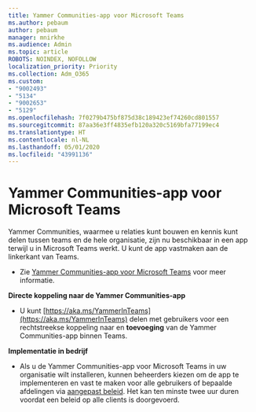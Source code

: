 ```yaml
---
title: Yammer Communities-app voor Microsoft Teams
ms.author: pebaum
author: pebaum
manager: mnirkhe
ms.audience: Admin
ms.topic: article
ROBOTS: NOINDEX, NOFOLLOW
localization_priority: Priority
ms.collection: Adm_O365
ms.custom:
- "9002493"
- "5134"
- "9002653"
- "5129"
ms.openlocfilehash: 7f0279b475bf875d38c189423ef74260cd801557
ms.sourcegitcommit: 87aa36e3ff4835efb120a320c5169bfa77199ec4
ms.translationtype: HT
ms.contentlocale: nl-NL
ms.lasthandoff: 05/01/2020
ms.locfileid: "43991136"
---
```

# <a name="yammer-communities-app-for-microsoft-teams"></a>Yammer Communities-app voor Microsoft Teams

Yammer Communities, waarmee u relaties kunt bouwen en kennis kunt delen tussen teams en de hele organisatie, zijn nu beschikbaar in een app terwijl u in Microsoft Teams werkt. U kunt de app vastmaken aan de linkerkant van Teams. 

- Zie [Yammer Communities-app voor Microsoft Teams](https://go.microsoft.com/fwlink/?linkid=2127757&clcid=0x409) voor meer informatie.

**Directe koppeling naar de Yammer Communities-app**

- U kunt [https://aka.ms/YammerInTeams](https://aka.ms/YammerInTeams) delen met gebruikers voor een rechtstreekse koppeling naar en **toevoeging** van de Yammer Communities-app binnen Teams.

**Implementatie in bedrijf**

- Als u de Yammer Communities-app voor Microsoft Teams in uw organisatie wilt installeren, kunnen beheerders kiezen om de app te implementeren en vast te maken voor alle gebruikers of bepaalde afdelingen via [aangepast beleid](https://docs.microsoft.com/microsoftteams/manage-apps). Het kan ten minste twee uur duren voordat een beleid op alle clients is doorgevoerd.
